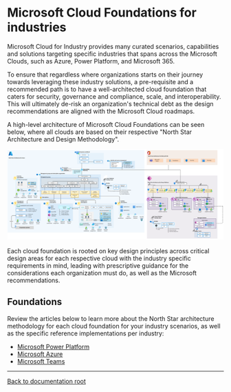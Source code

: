 # Microsoft Cloud Foundations for industries

Microsoft Cloud for Industry provides many curated scenarios, capabilities and solutions targeting specific industries that spans across the Microsoft Clouds, such as Azure, Power Platform, and Microsoft 365.

To ensure that regardless where organizations starts on their journey towards leveraging these industry solutions, a pre-requisite and a recommended path is to have a well-architected cloud foundation that caters for security, governance and compliance, scale, and interoperability. This will ultimately de-risk an organization's technical debt as the design recommendations are aligned with the Microsoft Cloud roadmaps.

A high-level architecture of Microsoft Cloud Foundations can be seen below, where all clouds are based on their respective "North Star Architecture and Design Methodology".

![North Star for Microsoft Cloud](./images/nsformc.png)

Each cloud foundation is rooted on key design principles across critical design areas for each respective cloud with the industry specific requirements in mind, leading with prescriptive guidance for the considerations each organization must do, as well as the Microsoft recommendations.

## Foundations

Review the articles below to learn more about the North Star architecture methodology for each cloud foundation for your industry scenarios, as well as the specific reference implementations per industry:

* [Microsoft Power Platform](./powerPlatform)
* [Microsoft Azure](./azure)
* [Microsoft Teams](./teams)

---

[Back to documentation root](../README.md)